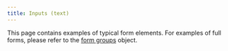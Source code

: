 ```yaml
---
title: Inputs (text)
---
```


This page contains examples of typical form elements. For examples of full forms, please refer to the <a href="/developmnet/docs/o-form-groups.html">form groups</a> object.
